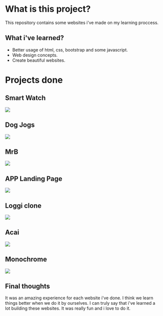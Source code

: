 # What is this project?

This repository contains some websites i've made on my learning proccess.

## What i've learned?
- Better usage of html, css, bootstrap and some javascript.
- Web design concepts.
- Create beautiful websites.

# Projects done
## Smart Watch
![](.gifs/smartwatch.gif)

## Dog Jogs
![](.gifs/dogjogs.gif)

## MrB
![](.gifs/mrb.gif)

## APP Landing Page
![](.gifs/applanding.gif)

## Loggi clone
![](.gifs/loggi.gif)

## Acai
![](.gifs/acai.gif)

## Monochrome
![](.gifs/monochrome.gif)


## Final thoughts
It was an amazing experience for each website i've done. I think we learn things better when we do it by ourselves. I can truly say that i've learned a lot building these websites. It was really fun and i love to do it.
